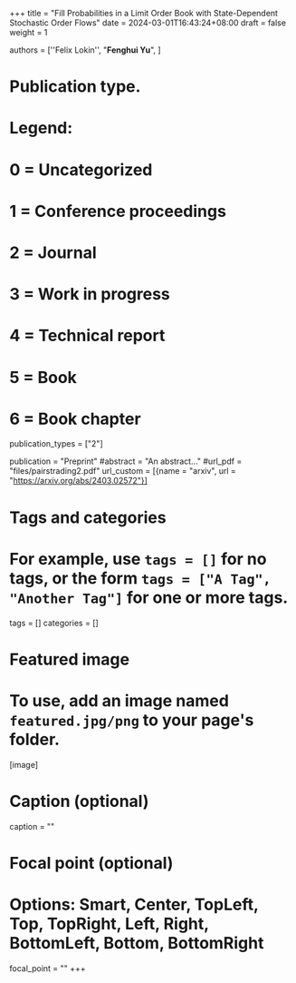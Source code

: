 +++
title = "Fill Probabilities in a Limit Order Book with State-Dependent Stochastic Order Flows"
date = 2024-03-01T16:43:24+08:00
draft = false
weight = 1

authors = [''Felix Lokin'', "**Fenghui Yu**", ]

# Publication type.
# Legend:
# 0 = Uncategorized
# 1 = Conference proceedings
# 2 = Journal
# 3 = Work in progress
# 4 = Technical report
# 5 = Book
# 6 = Book chapter
publication_types = ["2"]

publication = "Preprint"
#abstract = "An abstract..."
#url_pdf = "files/pairstrading2.pdf"
url_custom = [{name = "arxiv", url = "https://arxiv.org/abs/2403.02572"}]

# Tags and categories
# For example, use `tags = []` for no tags, or the form `tags = ["A Tag", "Another Tag"]` for one or more tags.
tags = []
categories = []

# Featured image
# To use, add an image named `featured.jpg/png` to your page's folder. 
[image]
  # Caption (optional)
  caption = ""

  # Focal point (optional)
  # Options: Smart, Center, TopLeft, Top, TopRight, Left, Right, BottomLeft, Bottom, BottomRight
  focal_point = ""
+++
